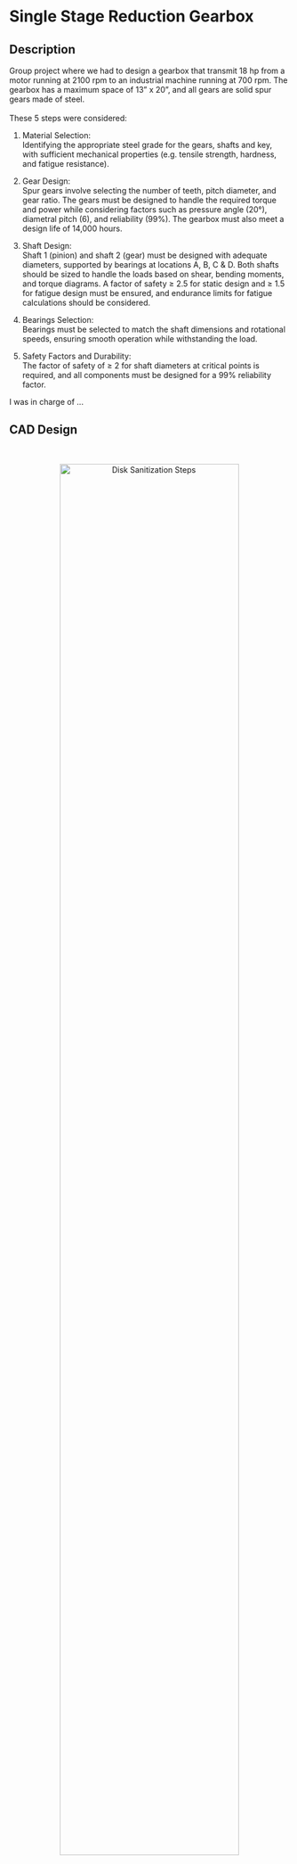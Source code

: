 <h1>Single Stage Reduction Gearbox</h1>

<h2>Description</h2>
Group project where we had to design a gearbox that transmit 18 hp from a motor running at 2100 rpm to an industrial machine running at 700 rpm. The gearbox has a maximum space of 13” x 20”, and all gears are solid spur gears made of steel. 
<br />
<br />
These 5 steps were considered:

1.  Material Selection: <br /> Identifying the appropriate steel grade for the gears, shafts and key, with sufficient mechanical properties (e.g. tensile strength, hardness, and fatigue resistance).

2.  Gear Design: <br /> Spur gears involve selecting the number of teeth, pitch diameter, and gear ratio. The gears must be designed to handle the required torque and power while considering factors such as pressure angle (20°), diametral pitch (6), and reliability (99%). The gearbox must also meet a design life of 14,000 hours.

3.  Shaft Design: <br /> Shaft 1 (pinion) and shaft 2 (gear) must be designed with adequate diameters, supported by bearings at locations A, B, C & D. Both shafts should be sized to handle the loads based on shear, bending moments, and torque diagrams. A factor of safety ≥ 2.5 for static design and ≥ 1.5 for fatigue design must be ensured, and endurance limits for fatigue calculations should be considered.

4.  Bearings Selection: <br /> Bearings must be selected to match the shaft dimensions and rotational speeds, ensuring smooth operation while withstanding the load.

5.  Safety Factors and Durability: <br /> The factor of safety of ≥ 2 for shaft diameters at critical points is required, and all components must be designed for a 99% reliability factor.

I was in charge of ...
<br />


<h2>CAD Design</h2>

<br />
<p align="center">
<img src="https://i.imgur.com/Xuzm5eB.png" height="80%" width="80%" alt="Disk Sanitization Steps"/>
<br/> Gearbox
<br />
<br />

<p align="center">
<img src="https://i.imgur.com/QwAWBsD.png" height="80%" width="80%" alt="Disk Sanitization Steps"/>
<br/> Gear Assembly
<br />
<br />

<p align="center">
<img src="https://i.imgur.com/XGCy5Mw.png" height="80%" width="80%" alt="Disk Sanitization Steps"/>
<br/> Gear
<br />
<br />

<p align="center">
<img src="https://i.imgur.com/ExdaM3L.png" height="80%" width="80%" alt="Disk Sanitization Steps"/>
<br /> Pinion
<br />
<br />

<p align="center">
<img src="https://i.imgur.com/hi350Qp.png" height="80%" width="80%" alt="Disk Sanitization Steps"/>
<br /> Shafts
<br />
<br />
  
<h2>Shear Force and Moment Diagrams for both Shafts</h2>

<br />
<p align="center">
<img src="https://i.imgur.com/3Et2QSB.png" height="80%" width="80%" alt="Disk Sanitization Steps"/>
<br />
<br />

<p align="center">
<img src="https://i.imgur.com/CKEA1x4.png" height="80%" width="80%" alt="Disk Sanitization Steps"/>
<br />
<br />

<h2>Bearing Calculation & Selection</h2>
<br />

<h2>Full Project Report</h2> (https://github.com/CristianAC16/SingleStageReductionGearbox/blob/c0ab4d610bdbdcf2d95b76e420d7403df2812088/344%20-%20Team%20%232%20-%20Gearbox%20Project.pdf)
<br />
<br />

<!--
 ```diff
- text in red
+ text in green
! text in orange
# text in gray
@@ text in purple (and bold)@@
```
--!>
